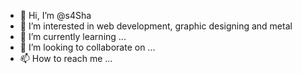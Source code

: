- 👋 Hi, I’m @s4Sha
- 👀 I’m interested in web development, graphic designing and metal
- 🌱 I’m currently learning ...
- 💞️ I’m looking to collaborate on ...
- 📫 How to reach me ...

<!---
s4Sha/s4Sha is a ✨ special ✨ repository because its `README.md` (this file) appears on your GitHub profile.
You can click the Preview link to take a look at your changes.
--->
